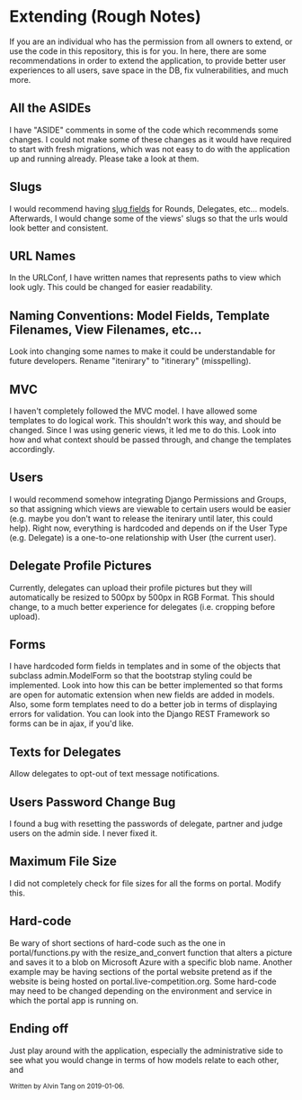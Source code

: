 # Extending (Rough Notes)
If you are an individual who has the permission from all owners to extend, or use the code in this repository, this is for you. In here, there are some recommendations in order to extend the application, to provide better user experiences to all users, save space in the DB, fix vulnerabilities, and much more.

## All the ASIDEs
I have "ASIDE" comments in some of the code which recommends some changes. I could not make some of these changes as it would have required to start with fresh migrations, which was not easy to do with the application up and running already. Please take a look at them.

## Slugs
I would recommend having [slug fields](https://docs.djangoproject.com/en/2.1/ref/models/fields/#slugfield) for Rounds, Delegates, etc... models. Afterwards, I would change some of the views' slugs so that the urls would look better and consistent.

## URL Names
In the URLConf, I have written names that represents paths to view which look ugly. This could be changed for easier readability.

## Naming Conventions: Model Fields, Template Filenames, View Filenames, etc...
Look into changing some names to make it could be understandable for future developers. Rename "itenirary" to "itinerary" (misspelling).

## MVC
I haven't completely followed the MVC model. I have allowed some templates to do logical work. This shouldn't work this way, and should be changed. Since I was using generic views, it led me to do this. Look into how and what context should be passed through, and change the templates accordingly.

## Users
I would recommend somehow integrating Django Permissions and Groups, so that assigning which views are viewable to certain users would be easier (e.g. maybe you don't want to release the itenirary until later, this could help). Right now, everything is hardcoded and depends on if the User Type (e.g. Delegate) is a one-to-one relationship with User (the current user).

## Delegate Profile Pictures
Currently, delegates can upload their profile pictures but they will automatically be resized to 500px by 500px in RGB Format. This should change, to a much better experience for delegates (i.e. cropping before upload).

## Forms
I have hardcoded form fields in templates and in some of the objects that subclass admin.ModelForm so that the bootstrap styling could be implemented. Look into how this can be better implemented so that forms are open for automatic extension when new fields are added in models. Also, some form templates need to do a better job in terms of displaying errors for validation. You can look into the Django REST Framework so forms can be in ajax, if you'd like.

## Texts for Delegates
Allow delegates to opt-out of text message notifications.

## Users Password Change Bug
I found a bug with resetting the passwords of delegate, partner and judge users on the admin side. I never fixed it.

## Maximum File Size
I did not completely check for file sizes for all the forms on portal. Modify this.

## Hard-code
Be wary of short sections of hard-code such as the one in portal/functions.py with the resize_and_convert function that alters a picture and saves it to a blob on Microsoft Azure with a specific blob name. Another example may be having sections of the portal website pretend as if the website is being hosted on portal.live-competition.org. Some hard-code may need to be changed depending on the environment and service in which the portal app is running on.

## Ending off
Just play around with the application, especially the administrative side to see what you would change in terms of how models relate to each other, and 

<small>Written by Alvin Tang on 2019-01-06.</small>
